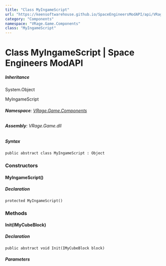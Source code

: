 ```yaml
---
title: "Class MyIngameScript"
url: "https://keensoftwarehouse.github.io/SpaceEngineersModAPI/api/VRage.Game.Components.MyIngameScript.html"
category: "Components"
namespace: "VRage.Game.Components"
class: "MyIngameScript"
---
```


# Class MyIngameScript | Space Engineers ModAPI

##### Inheritance

System.Object

MyIngameScript

###### **Namespace**: [VRage.Game.Components](https://keensoftwarehouse.github.io/SpaceEngineersModAPI/api/VRage.Game.Components.html)

###### **Assembly**: VRage.Game.dll

##### Syntax

```
public abstract class MyIngameScript : Object
```

### [](#constructors)Constructors

#### [](#VRage_Game_Components_MyIngameScript__ctor)MyIngameScript()

##### Declaration

```
protected MyIngameScript()
```

### [](#methods)Methods

#### [](#VRage_Game_Components_MyIngameScript_Init_VRage_Game_ModAPI_Ingame_IMyCubeBlock_)Init(IMyCubeBlock)

##### Declaration

```
public abstract void Init(IMyCubeBlock block)
```

##### Parameters
